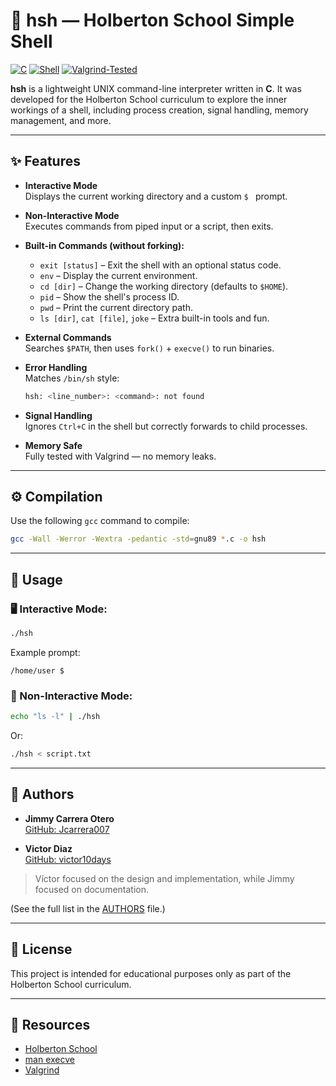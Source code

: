 # 🐚 hsh — Holberton School Simple Shell

[![C](https://img.shields.io/badge/C-gnu89-blue.svg)](https://gcc.gnu.org/)
[![Shell](https://img.shields.io/badge/Shell-Project-green.svg)](#)
[![Valgrind-Tested](https://img.shields.io/badge/Memory%20Safe-Valgrind-tested-brightgreen.svg)](https://valgrind.org/)

**hsh** is a lightweight UNIX command-line interpreter written in **C**. It was developed for the Holberton School curriculum to explore the inner workings of a shell, including process creation, signal handling, memory management, and more.

---

## ✨ Features

- **Interactive Mode**  
  Displays the current working directory and a custom `$ ` prompt.

- **Non-Interactive Mode**  
  Executes commands from piped input or a script, then exits.

- **Built-in Commands (without forking):**
  - `exit [status]` – Exit the shell with an optional status code.
  - `env` – Display the current environment.
  - `cd [dir]` – Change the working directory (defaults to `$HOME`).
  - `pid` – Show the shell's process ID.
  - `pwd` – Print the current directory path.
  - `ls [dir]`, `cat [file]`, `joke` – Extra built-in tools and fun.

- **External Commands**  
  Searches `$PATH`, then uses `fork()` + `execve()` to run binaries.

- **Error Handling**  
  Matches `/bin/sh` style:
  ```bash
  hsh: <line_number>: <command>: not found
  ```

- **Signal Handling**  
  Ignores `Ctrl+C` in the shell but correctly forwards to child processes.

- **Memory Safe**  
  Fully tested with Valgrind — no memory leaks.

---

## ⚙️ Compilation

Use the following `gcc` command to compile:

```bash
gcc -Wall -Werror -Wextra -pedantic -std=gnu89 *.c -o hsh
```

---

## 🚀 Usage

### 🖥 Interactive Mode:
```bash
./hsh
```
Example prompt:
```
/home/user $
```

### 📄 Non-Interactive Mode:
```bash
echo "ls -l" | ./hsh
```
Or:
```bash
./hsh < script.txt
```

---

## 👥 Authors

- **Jimmy Carrera Otero**  
  [GitHub: Jcarrera007](https://github.com/Jcarrera007)

- **Victor Diaz**  
  [GitHub: victor10days](https://github.com/victor10days)

> Víctor focused on the design and implementation, while Jimmy focused on documentation.

(See the full list in the [AUTHORS](./AUTHORS) file.)

---

## 📝 License

This project is intended for educational purposes only as part of the Holberton School curriculum.

---

## 📎 Resources

- [Holberton School](https://www.holbertonschool.com/)
- [man execve](https://man7.org/linux/man-pages/man2/execve.2.html)
- [Valgrind](https://valgrind.org/)

